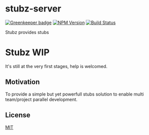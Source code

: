 # stubz-server

[![Greenkeeper badge](https://badges.greenkeeper.io/hisco/stubz-core.svg)](https://greenkeeper.io/)
[![NPM Version][npm-image]][npm-url]
[![Build Status][travis-image]][travis-url]
<!-- [![Test Coverage][coveralls-image]][coveralls-url] -->

  Stubz provides stubs
# Stubz WIP
It's still at the very first stages, help is welcomed.

## Motivation
To provide a simple but yet powerfull stubs solution to enable multi team/project parallel development.

## License

  [MIT](LICENSE)

[npm-image]: https://img.shields.io/npm/v/stubs-core.svg
[npm-url]: https://npmjs.org/package/stubs-core
[travis-image]: https://img.shields.io/travis/hisco/stubs-core/master.svg?style=flat-square
[travis-url]: https://travis-ci.org/hisco/stubs-core
<!-- [coveralls-image]: https://coveralls.io/repos/github/hisco/stubs-core/badge.svg?branch=master
[coveralls-url]: https://coveralls.io/github/hisco/stubs-core?branch=master -->
